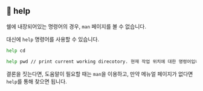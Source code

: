 ## 📌 help

쉘에 내장되어있는 명령어의 경우, `man` 페이지를 볼 수 없습니다.

대신에 `help` 명령어를 사용할 수 있습니다.

```bash
help cd

help pwd // print current working direcotory. 현재 작업 위치에 대한 명령어입니다.
```

결론을 짓는다면, 도움말이 필요할 때는 `man`을 이용하고, 만약 메뉴얼 페이지가 없다면 `help`를 통해 찾으면 됩니다.
